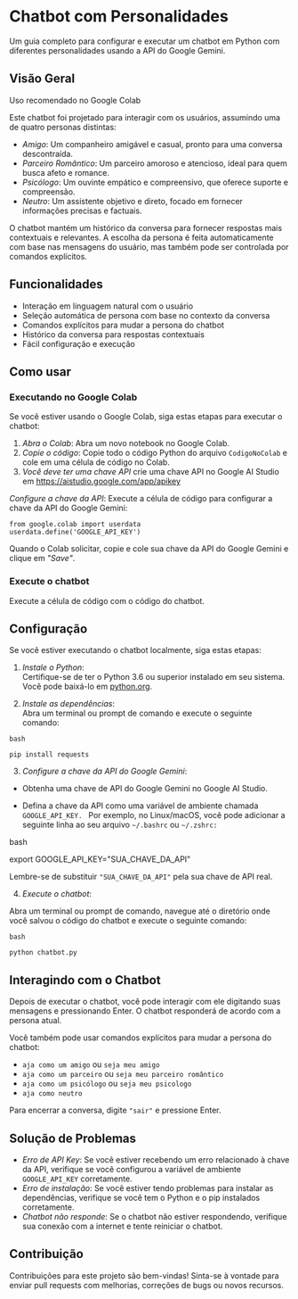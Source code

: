# Chatbot com Personalidades

Um guia completo para configurar e executar um chatbot em Python com diferentes personalidades usando a API do Google Gemini.

## Visão Geral

Uso recomendado no Google Colab

Este chatbot foi projetado para interagir com os usuários, assumindo uma de quatro personas distintas:

- *Amigo*: Um companheiro amigável e casual, pronto para uma conversa descontraída.
- *Parceiro Romântico*: Um parceiro amoroso e atencioso, ideal para quem busca afeto e romance.
- *Psicólogo*: Um ouvinte empático e compreensivo, que oferece suporte e compreensão.
- *Neutro*: Um assistente objetivo e direto, focado em fornecer informações precisas e factuais.

O chatbot mantém um histórico da conversa para fornecer respostas mais contextuais e relevantes. A escolha da persona é feita automaticamente com base nas mensagens do usuário, mas também pode ser controlada por comandos explícitos.

## Funcionalidades

- Interação em linguagem natural com o usuário
- Seleção automática de persona com base no contexto da conversa
- Comandos explícitos para mudar a persona do chatbot
- Histórico da conversa para respostas contextuais
- Fácil configuração e execução

## Como usar

### Executando no Google Colab

Se você estiver usando o Google Colab, siga estas etapas para executar o chatbot:

1. *Abra o Colab*: Abra um novo notebook no Google Colab.
2. *Copie o código*: Copie todo o código Python do arquivo ```CodigoNoColab``` e cole em uma célula de código no Colab.
3. *Você deve ter uma chave API* crie uma chave API no Google AI Studio em https://aistudio.google.com/app/apikey

*Configure a chave da API*: Execute a célula de código para configurar a chave da API do Google Gemini:

```
from google.colab import userdata
userdata.define('GOOGLE_API_KEY')
```

Quando o Colab solicitar, copie e cole sua chave da API do Google Gemini e clique em *"Save"*.

### Execute o chatbot

Execute a célula de código com o código do chatbot.

## Configuração

Se você estiver executando o chatbot localmente, siga estas etapas:

1. *Instale o Python*:  
   Certifique-se de ter o Python 3.6 ou superior instalado em seu sistema. Você pode baixá-lo em [python.org](https://www.python.org/).

2. *Instale as dependências*:  
   Abra um terminal ou prompt de comando e execute o seguinte comando:

```
bash

pip install requests
```

3. *Configure a chave da API do Google Gemini*:

- Obtenha uma chave de API do Google Gemini no Google AI Studio.

- Defina a chave da API como uma variável de ambiente chamada ```GOOGLE_API_KEY. ``` 
  Por exemplo, no Linux/macOS, você pode adicionar a seguinte linha ao seu arquivo ```~/.bashrc``` ou ```~/.zshrc:```

bash

export GOOGLE_API_KEY="SUA_CHAVE_DA_API"


Lembre-se de substituir ```"SUA_CHAVE_DA_API"``` pela sua chave de API real.

4. *Execute o chatbot*:

Abra um terminal ou prompt de comando, navegue até o diretório onde você salvou o código do chatbot e execute o seguinte comando:

```
bash

python chatbot.py
```

## Interagindo com o Chatbot

Depois de executar o chatbot, você pode interagir com ele digitando suas mensagens e pressionando Enter. O chatbot responderá de acordo com a persona atual.

Você também pode usar comandos explícitos para mudar a persona do chatbot:

- ```aja como um amigo``` ou ```seja meu amigo```
- ```aja como um parceiro``` ou ```seja meu parceiro romântico```
- ```aja como um psicólogo``` ou ```seja meu psicologo```
- ```aja como neutro```

Para encerrar a conversa, digite ```"sair"``` e pressione Enter.

## Solução de Problemas

- *Erro de API Key*: Se você estiver recebendo um erro relacionado à chave da API, verifique se você configurou a variável de ambiente ```GOOGLE_API_KEY``` corretamente.
- *Erro de instalação*: Se você estiver tendo problemas para instalar as dependências, verifique se você tem o Python e o pip instalados corretamente.
- *Chatbot não responde*: Se o chatbot não estiver respondendo, verifique sua conexão com a internet e tente reiniciar o chatbot.

## Contribuição

Contribuições para este projeto são bem-vindas! Sinta-se à vontade para enviar pull requests com melhorias, correções de bugs ou novos recursos.
